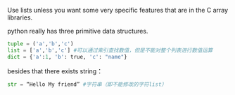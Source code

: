 Use lists unless you want some very specific features that are in the C array libraries.

python really has three primitive data structures.

```python
tuple = ('a','b','c')
list = ['a','b','c'] #可以通过索引查找数值，但是不能对整个列表进行数值运算
dict = {'a':1, 'b': true, 'c': "name"}
```

besides that there exists string： 

```python
str = “Hello My friend” #字符串（即不能修改的字符list）
```
